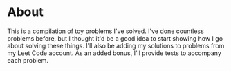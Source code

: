 # About
  This is a compilation of toy problems I've solved. I've done countless problems before, but I thought it'd be a good idea to start showing how I go about solving these things. I'll also be adding my solutions to problems from my Leet Code account. As an added bonus, I'll provide tests to accompany each problem.


  